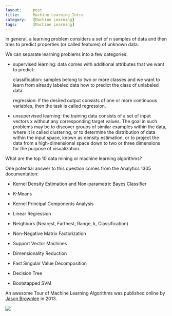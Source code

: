 ```yaml
---
layout:     post
title:      Machine Learning Intro
category:   [Machine Learning] 
tags:		[Machine Learning]
---
```


In general, a learning problem considers a set of n samples of data and then tries to predict properties (or called features) of unknown data. 

We can separate learning problems into a few categories:

* supervised learning: data comes with additional attributes that we want to predict:

	classification: samples belong to two or more classes and we want to learn from already labeled data how to predict the class of unlabeled data. 

	regression: if the desired output consists of one or more continuous variables, then the task is called regression. 

* unsupervised learning: the training data consists of a set of input vectors x without any corresponding target values. The goal in such problems may be to discover groups of similar examples within the data, where it is called clustering, or to determine the distribution of data within the input space, known as density estimation, or to project the data from a high-dimensional space down to two or three dimensions for the purpose of visualization.

What are the top 10 data mining or machine learning algorithms?

One potential answer to this question comes from the Analytics 1305 documentation:

* Kernel Density Estimation and Non-parametric Bayes Classifier

* K-Means

* Kernel Principal Components Analysis

* Linear Regression

* Neighbors (Nearest, Farthest, Range, k, Classification)

* Non-Negative Matrix Factorization

* Support Vector Machines

* Dimensionality Reduction

* Fast Singular Value Decomposition

* Decision Tree

* Bootstapped SVM

An awesome Tour of Machine Learning Algorithms was published online by [Jason Brownlee](http://machinelearningmastery.com/a-tour-of-machine-learning-algorithms/) in 2013.

![](/images/ML/datamingDiagram.png)